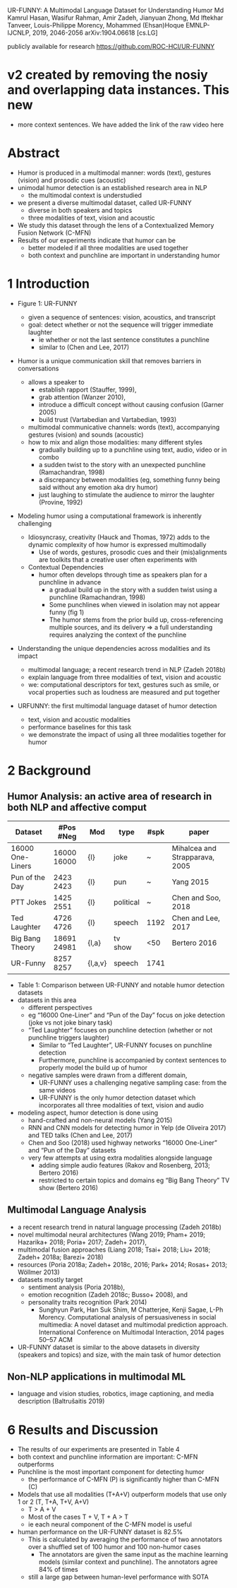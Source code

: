 UR-FUNNY: A Multimodal Language Dataset for Understanding Humor
Md Kamrul Hasan, Wasifur Rahman, Amir Zadeh, Jianyuan Zhong,
  Md Iftekhar Tanveer, Louis-Philippe Morency, Mohammed (Ehsan)Hoque
EMNLP-IJCNLP, 2019, 2046-2056 arXiv:1904.06618 [cs.LG]

publicly available for research https://github.com/ROC-HCI/UR-FUNNY

# v2 created by removing the nosiy and overlapping data instances. This new

* more context sentences. We have added the link of the raw video here

# Abstract

* Humor is produced in a multimodal manner:
  words (text), gestures (vision) and prosodic cues (acoustic)
* unimodal humor detection is an established research area in NLP
  * the multimodal context is understudied
* we present a diverse multimodal dataset, called UR-FUNNY
  * diverse in both speakers and topics
  * three modalities of text, vision and acoustic
* We study this dataset through the lens of a
  Contextualized Memory Fusion Network (C-MFN)
* Results of our experiments indicate that humor can be
  * better modeled if all three modalities are used together
  * both context and punchline are important in understanding humor

# 1 Introduction

* Figure 1: UR-FUNNY
  * given a sequence of sentences: vision, acoustics, and transcript
  * goal: detect whether or not the sequence will trigger immediate laughter
    * ie whether or not the last sentence constitutes a punchline
    * similar to (Chen and Lee, 2017)

* Humor is a unique communication skill that removes barriers in conversations
  * allows a speaker to
    * establish rapport (Stauffer, 1999),
    * grab attention (Wanzer 2010),
    * introduce a difficult concept without causing confusion (Garner 2005)
    * build trust (Vartabedian and Vartabedian, 1993)
  * multimodal communicative channels:
    words (text), accompanying gestures (vision) and sounds (acoustic)
  * how to mix and align those modalities: many different styles
    * gradually building up to a punchline using text, audio, video or in combo
    * a sudden twist to the story with an unexpected punchline
      (Ramachandran, 1998)
    * a discrepancy between modalities
      (eg, something funny being said without any emotion aka dry humor)
    * just laughing to stimulate the audience to mirror the laughter
      (Provine, 1992)
* Modeling humor using a computational framework is inherently challenging
  * Idiosyncrasy, creativity (Hauck and Thomas, 1972)
    adds to the dynamic complexity of how humor is expressed multimodally
    * Use of words, gestures, prosodic cues and their (mis)alignments are
      toolkits that a creative user often experiments with
  * Contextual Dependencies
    * humor often develops through time as
      speakers plan for a punchline in advance
      * a gradual build up in the story with a sudden twist using a punchline
        (Ramachandran, 1998)
      * Some punchlines when viewed in isolation may not appear funny (fig 1)
      * The humor stems from the prior build up, cross-referencing multiple
        sources, and its delivery
        => a full understanding requires analyzing the context of the punchline
* Understanding the unique dependencies across modalities and its impact
  * multimodal language; a recent research trend in NLP (Zadeh 2018b)
  * explain language from three modalities of text, vision and acoustic
  * we: computational descriptors for text, gestures such as smile, or
    vocal properties such as loudness are measured and put together
* URFUNNY: the first multimodal language  dataset of humor detection
  * text, vision and acoustic modalities
  * performance baselines for this task
  * we demonstrate the impact of using all three modalities together for humor

# 2 Background

## Humor Analysis: an active area of research in both NLP and affective comput

|Dataset          | #Pos #Neg   |Mod    |type       | #spk | paper              |
|-----------------|-------------|-------|-----------|------|--------------------|
|16000 One-Liners | 16000 16000 |{l}    | joke      |  ~   | Mihalcea and Strapparava, 2005	|
|Pun of the Day   |  2423  2423 |{l}    | pun       |  ~   | Yang 2015	      |
|PTT Jokes        |  1425  2551 |{l}    | political |  ~   | Chen and Soo, 2018	|
|Ted Laughter     |  4726  4726 |{l}    | speech    | 1192 | Chen and Lee, 2017	|
|Big Bang Theory  | 18691 24981 |{l,a}  | tv show   |  <50 | Bertero 2016	    |
|UR-Funny         |  8257  8257 |{l,a,v}| speech    | 1741 | 	                  |

* Table 1: Comparison between UR-FUNNY and notable humor detection datasets
* datasets in this area
  * different perspectives
  * eg “16000 One-Liner” and “Pun of the Day” focus on joke detection
    (joke vs not joke binary task)
  * “Ted Laughter” focuses on punchline detection
    (whether or not punchline triggers laughter)
    * Similar to “Ted Laughter”, UR-FUNNY focuses on punchline detection
    * Furthermore, punchline is accompanied by context sentences
      to properly model the build up of humor
  * negative samples were drawn from a different domain,
    * UR-FUNNY uses a challenging negative sampling case: from the same videos
    * UR-FUNNY is the only humor detection dataset which incorporates all three
      modalities of text, vision and audio
* modeling aspect, humor detection is done using
  * hand-crafted and non-neural models (Yang 2015)
  * RNN and CNN models for detecting humor
    in Yelp (de Oliveira 2017) and TED talks (Chen and Lee, 2017)
  * Chen and Soo (2018) used highway networks
    “16000 One-Liner” and “Pun of the Day” datasets
  * very few attempts at using extra modalities alongside language
    * adding simple audio features (Rakov and Rosenberg, 2013; Bertero 2016)
    * restricted to certain topics and domains
      eg “Big Bang Theory” TV show (Bertero 2016)

## Multimodal Language Analysis

* a recent research trend in natural language processing (Zadeh 2018b)
* novel multimodal neural architectures
  (Wang 2019; Pham+ 2019; Hazarika+ 2018; Poria+ 2017; Zadeh+ 2017),
* multimodal fusion approaches
  (Liang 2018; Tsai+ 2018; Liu+ 2018; Zadeh+ 2018a; Barezi+ 2018)
* resources
  (Poria 2018a; Zadeh+ 2018c, 2016; Park+ 2014; Rosas+ 2013; Wöllmer 2013)
* datasets mostly target
  * sentiment analysis (Poria 2018b),
  * emotion recognition (Zadeh 2018c; Busso+ 2008), and
  * personality traits recognition (Park 2014)
    * Sunghyun Park, Han Suk Shim, M Chatterjee, Kenji Sagae, L-Ph Morency.
      Computational analysis of persuasiveness in social multimedia:
        A novel dataset and multimodal prediction approach.
      International Conference on Multimodal Interaction, 2014 pages 50–57 ACM
* UR-FUNNY dataset is similar to the above datasets in diversity (speakers
  and topics) and size, with the main task of humor detection

## Non-NLP applications in multimodal ML

* language and vision studies, robotics, image captioning, and
  media description (Baltrušaitis 2019)

# 6 Results and Discussion

* The results of our experiments are presented in Table 4
* both context and punchline information are important: C-MFN outperforms
* Punchline is the most important component for detecting humor
  * the performance of C-MFN (P) is significantly higher than C-MFN (C)
* Models that use all modalities (T+A+V) outperform models that use only 1 or 2
  (T, T+A, T+V, A+V)
  * T > A + V
  * Most of the cases T + V, T + A > T
  * ie each neural component of the C-MFN model is useful
* human performance on the UR-FUNNY dataset is 82.5%
  * This is calculated by averaging the performance of two annotators
    over a shuffled set of 100 humor and 100 non-humor cases
    * The annotators are given the same input as the machine learning models
      (similar context and punchline).  The annotators agree 84% of times
  * still a large gap between human-level performance with SOTA
